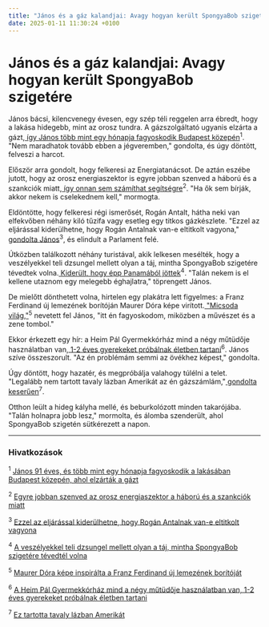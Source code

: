 ```yaml
---
title: "János és a gáz kalandjai: Avagy hogyan került SpongyaBob szigetére"
date: 2025-01-11 11:30:24 +0100
---
```


# János és a gáz kalandjai: Avagy hogyan került SpongyaBob szigetére

János bácsi, kilencvenegy évesen, egy szép téli reggelen arra ébredt, hogy a lakása hidegebb, mint az orosz tundra. A gázszolgáltató ugyanis elzárta a gázt,<a href="https://telex.hu/belfold/2025/01/09/gazszivargas-gazszolgaltato-mvm-fogaz-egyetem-ter-kozos-kepviselo"> így János több mint egy hónapja fagyoskodik Budapest közepén</a><sup>1</sup>. "Nem maradhatok tovább ebben a jégveremben," gondolta, és úgy döntött, felveszi a harcot.

Először arra gondolt, hogy felkeresi az Energiatanácsot. De aztán eszébe jutott, hogy az orosz energiaszektor is egyre jobban szenved a háború és a szankciók miatt,<a href="https://g7.hu/vilag/20250111/egyre-jobban-szenved-az-orosz-energiaszektor-a-haboru-es-a-szankciok-miatt/"> így onnan sem számíthat segítségre</a><sup>2</sup>. "Ha ők sem bírják, akkor nekem is cselekednem kell," mormogta.

Eldöntötte, hogy felkeresi régi ismerősét, Rogán Antalt, hátha neki van elfekvőben néhány kiló tűzifa vagy esetleg egy titkos gázkészlete. "Ezzel az eljárással kiderülhetne, hogy Rogán Antalnak van-e eltitkolt vagyona,"<a href="https://telex.hu/belfold/2025/01/09/parlament-vagyonnyilatkozati-eljaras-dk-rogan-antal-orban-viktor"> gondolta János</a><sup>3</sup>, és elindult a Parlament felé.

Útközben találkozott néhány turistával, akik lelkesen mesélték, hogy a veszélyekkel teli dzsungel mellett olyan a táj, mintha SpongyaBob szigetére tévedtek volna.<a href="https://telex.hu/szepkilatas/2025/01/09/panama-kolumbia-kajak-darien-atlanti-ocean"> Kiderült, hogy épp Panamából jöttek</a><sup>4</sup>. "Talán nekem is el kellene utaznom egy melegebb éghajlatra," töprengett János.

De mielőtt dönthetett volna, hirtelen egy plakátra lett figyelmes: a Franz Ferdinand új lemezének borítóján Maurer Dóra képe virított.<a href="https://telex.hu/after/2025/01/10/maurer-dora-kepe-inspiralta-a-franz-ferdinand-uj-lemezenek-boritojat"> "Micsoda világ,"</a><sup>5</sup> nevetett fel János, "itt én fagyoskodom, miközben a művészet és a zene tombol."

Ekkor érkezett egy hír: a Heim Pál Gyermekkórház mind a négy műtüdője használatban van,<a href="https://telex.hu/belfold/2025/01/11/heim-pal-orszagos-gyermekgyogyaszati-intezet-mutudo-fertozes"> 1-2 éves gyerekeket próbálnak életben tartani</a><sup>6</sup>. János szíve összeszorult. "Az én problémám semmi az övékhez képest," gondolta.

Úgy döntött, hogy hazatér, és megpróbálja valahogy túlélni a telet. "Legalább nem tartott tavaly lázban Amerikát az én gázszámlám,"<a href="https://hold.hu/holdblog/google-keresesek-trending/?utm_source=telex&utm_medium=holdbox_direct&utm_campaign=alwayson"> gondolta keserűen</a><sup>7</sup>.

Otthon leült a hideg kályha mellé, és beburkolózott minden takarójába. "Talán holnapra jobb lesz," mormolta, és álomba szenderült, ahol SpongyaBob szigetén sütkérezett a napon.

---

### Hivatkozások

<sup>1</sup> <a href="https://telex.hu/belfold/2025/01/09/gazszivargas-gazszolgaltato-mvm-fogaz-egyetem-ter-kozos-kepviselo">János 91 éves, és több mint egy hónapja fagyoskodik a lakásában Budapest közepén, ahol elzárták a gázt</a>

<sup>2</sup> <a href="https://g7.hu/vilag/20250111/egyre-jobban-szenved-az-orosz-energiaszektor-a-haboru-es-a-szankciok-miatt/">Egyre jobban szenved az orosz energiaszektor a háború és a szankciók miatt</a>

<sup>3</sup> <a href="https://telex.hu/belfold/2025/01/09/parlament-vagyonnyilatkozati-eljaras-dk-rogan-antal-orban-viktor">Ezzel az eljárással kiderülhetne, hogy Rogán Antalnak van-e eltitkolt vagyona</a>

<sup>4</sup> <a href="https://telex.hu/szepkilatas/2025/01/09/panama-kolumbia-kajak-darien-atlanti-ocean">A veszélyekkel teli dzsungel mellett olyan a táj, mintha SpongyaBob szigetére tévedtél volna</a>

<sup>5</sup> <a href="https://telex.hu/after/2025/01/10/maurer-dora-kepe-inspiralta-a-franz-ferdinand-uj-lemezenek-boritojat">Maurer Dóra képe inspirálta a Franz Ferdinand új lemezének borítóját</a>

<sup>6</sup> <a href="https://telex.hu/belfold/2025/01/11/heim-pal-orszagos-gyermekgyogyaszati-intezet-mutudo-fertozes">A Heim Pál Gyermekkórház mind a négy műtüdője használatban van, 1-2 éves gyerekeket próbálnak életben tartani</a>

<sup>7</sup> <a href="https://hold.hu/holdblog/google-keresesek-trending/?utm_source=telex&utm_medium=holdbox_direct&utm_campaign=alwayson">Ez tartotta tavaly lázban Amerikát</a>
